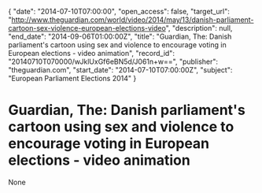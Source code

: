 {
  "date": "2014-07-10T07:00:00", 
  "open_access": false, 
  "target_url": "http://www.theguardian.com/world/video/2014/may/13/danish-parliament-cartoon-sex-violence-european-elections-video", 
  "description": null, 
  "end_date": "2014-09-06T01:00:00Z", 
  "title": "Guardian, The: Danish parliament's cartoon using sex and violence to encourage voting in European elections - video animation", 
  "record_id": "20140710T070000/wJklUxGf6eBN5d/J061n+w==", 
  "publisher": "theguardian.com", 
  "start_date": "2014-07-10T07:00:00Z", 
  "subject": "European Parliament Elections 2014"
}

# Guardian, The: Danish parliament's cartoon using sex and violence to encourage voting in European elections - video animation

None
